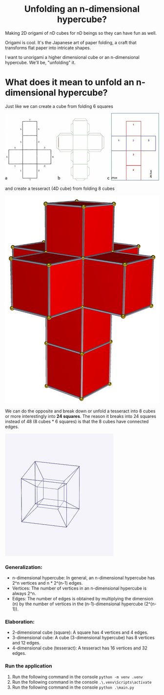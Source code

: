 <h1 style="text-align:center;">Unfolding an n-dimensional hypercube?</h1>

Making 2D origami of nD cubes for nD beings so they can have fun as well.

Origami is cool. It's the Japanese art of paper folding, a craft that transforms flat paper into intricate shapes.

I want to unorigami a higher dimensional cube or an n-dimensional hypercube. We'll be, "unfolding" it.

# What does it mean to unfold an n-dimensional hypercube?
Just like we can create a cube from folding 6 squares

![image info](./assets/square2cube.png)

and create a tesseract (4D cube) from folding 8 cubes

![image info](./assets/cube2tesseract.png)

We can do the opposite and break down or unfold a tesseract into 8 cubes or more interestingly into **24 squares**. The reason it breaks into 24 squares instead of 48 (8 cubes * 6 squares) is that the 8 cubes have connected edges.

![image info](./assets/Net_of_tesseract.gif)

### Generalization:
- n-dimensional hypercube: In general, an n-dimensional hypercube has 2^n vertices and n * 2^(n-1) edges.
- Vertices: The number of vertices in an n-dimensional hypercube is always 2^n.
- Edges: The number of edges is obtained by multiplying the dimension (n) by the number of vertices in the (n-1)-dimensional hypercube (2^(n-1)).

### Elaboration:
- 2-dimensional cube (square): A square has 4 vertices and 4 edges.
- 3-dimensional cube: A cube (3-dimensional hypercube) has 8 vertices and 12 edges.
- 4-dimensional cube (tesseract): A tesseract has 16 vertices and 32 edges. 

### Run the application
1. Run the following command in the console `python -m venv .venv`
1. Run the following command in the console `.\.venv\Scripts\activate`
1. Run the following command in the console `python .\main.py`